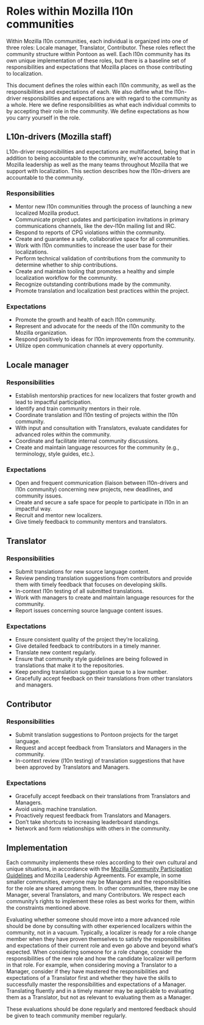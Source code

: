 # Roles within Mozilla l10n communities

Within Mozilla l10n communities, each individual is organized into one of three roles: Locale manager, Translator, Contributor. These roles reflect the community structure within Pontoon as well. Each l10n community has its own unique implementation of these roles, but there is a baseline set of responsibilities and expectations that Mozilla places on those contributing to localization.

This document defines the roles within each l10n community, as well as the responsibilities and expectations of each. We also define what the l10n-driver responsibilities and expectations are with regard to the community as a whole. Here we define responsibilities as what each individual commits to by accepting their role in the community. We define expectations as how you carry yourself in the role.

## L10n-drivers (Mozilla staff)

L10n-driver responsibilities and expectations are multifaceted, being that in addition to being accountable to the community, we’re accountable to Mozilla leadership as well as the many teams throughout Mozilla that we support with localization. This section describes how the l10n-drivers are accountable to the community.

### Responsibilities

* Mentor new l10n communities through the process of launching a new localized Mozilla product.
* Communicate project updates and participation invitations in primary communications channels, like the dev-l10n mailing list and IRC.
* Respond to reports of CPG violations within the community.
* Create and guarantee a safe, collaborative space for all communities.
* Work with l10n communities to increase the user base for their localizations.
* Perform technical validation of contributions from the community to determine whether to ship contributions.
* Create and maintain tooling that promotes a healthy and simple localization workflow for the community.
* Recognize outstanding contributions made by the community.
* Promote translation and localization best practices within the project.

### Expectations

* Promote the growth and health of each l10n community.
* Represent and advocate for the needs of the l10n community to the Mozilla organization.
* Respond positively to ideas for l10n improvements from the community.
* Utilize open communication channels at every opportunity.

## Locale manager

### Responsibilities

* Establish mentorship practices for new localizers that foster growth and lead to impactful participation.
* Identify and train community mentors in their role.
* Coordinate translation and l10n testing of projects within the l10n community.
* With input and consultation with Translators, evaluate candidates for advanced roles within the community.
* Coordinate and facilitate internal community discussions.
* Create and maintain language resources for the community (e.g., terminology, style guides, etc.).

### Expectations

* Open and frequent communication (liaison between l10n-drivers and l10n community) concerning new projects, new deadlines, and community issues.
* Create and secure a safe space for people to participate in l10n in an impactful way.
* Recruit and mentor new localizers.
* Give timely feedback to community mentors and translators.

## Translator

### Responsibilities

* Submit translations for new source language content.
* Review pending translation suggestions from contributors and provide them with timely feedback that focuses on developing skills.
* In-context l10n testing of all submitted translations.
* Work with managers to create and maintain language resources for the community.
* Report issues concerning source language content issues.

### Expectations

* Ensure consistent quality of the project they’re localizing.
* Give detailed feedback to contributors in a timely manner.
* Translate new content regularly.
* Ensure that community style guidelines are being followed in translations that make it to the repositories.
* Keep pending translation suggestion queue to a low number.
* Gracefully accept feedback on their translations from other translators and managers.

## Contributor

### Responsibilities

* Submit translation suggestions to Pontoon projects for the target language.
* Request and accept feedback from Translators and Managers in the community.
* In-context review (l10n testing) of translation suggestions that have been approved by Translators and Managers.

### Expectations

* Gracefully accept feedback on their translations from Translators and Managers.
* Avoid using machine translation.
* Proactively request feedback from Translators and Managers.
* Don’t take shortcuts to increasing leaderboard standings.
* Network and form relationships with others in the community.

## Implementation

Each community implements these roles according to their own cultural and unique situations, in accordance with the [Mozilla Community Participation Guidelines](https://www.mozilla.org/en-US/about/governance/policies/participation/) and Mozilla Leadership Agreements. For example, in some smaller communities, everyone may be Managers and the responsibilities for the role are shared among them. In other communities, there may be one Manager, several Translators, and many Contributors. We respect each community’s rights to implement these roles as best works for them, within the constraints mentioned above.

Evaluating whether someone should move into a more advanced role should be done by consulting with other experienced localizers within the community, not in a vacuum. Typically, a localizer is ready for a role change member when they have proven themselves to satisfy the responsibilities and expectations of their current role and even go above and beyond what’s expected. When considering someone for a role change, consider the responsibilities of the new role and how the candidate localizer will perform in that role. For example, when considering moving a Translator to a Manager, consider if they have mastered the responsibilities and expectations of a Translator first and whether they have the skills to successfully master the responsibilities and expectations of a Manager. Translating fluently and in a timely manner may be applicable to evaluating them as a Translator, but not as relevant to evaluating them as a Manager.

These evaluations should be done regularly and mentored feedback should be given to teach community member regularly.
